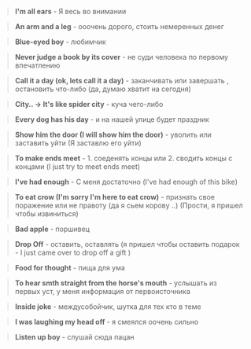 > **I'm all ears** - Я весь во внимании

> **An arm and a leg** - ооочень дорого, стоить немеренных денег

> **Blue-eyed boy** -  любимчик

> **Never judge a book by its cover** - не суди человека по первому впечатлению

> **Call it a day (ok, lets call it a day)** - заканчивать или завершать , остановить  что-либо (да, думаю хватит на сегодня)

> **City.. -> It's like spider city** - куча чего-либо  


> **Every dog has his day** - и на нашей улице будет праздник

> **Show him the door (I will show him the door)** - уволить или заставить уйти (Я заставлю его уйти)

> **To make ends meet** - 1. соеденять концы или 2. сводить концы с концами (I just try to meet ends meet)

> **I've had enough** - С меня достаточно (I've had enough of this bike)

> **To eat crow (I'm sorry I'm here to eat crow)** - признать свое поражение  или не правоту (да я сьем корову ..) (Прости, я пришел чтобы извиниться)

> **Bad apple** - поршивец

> **Drop Off** - оставить, оставлять (я пришел чтобы оставить подарок - I just came over to drop off a gift )

> **Food for thought** - пища для ума

> **To hear smth straight from the horse's mouth** - услышать из первых уст, у меня информация от первоисточника

> **Inside joke**  - междусобойчик, шутка для тех кто в теме

> **I was laughing my head off** - я смеялся оочень сильно

> **Listen up boy** - слушай сюда пацан
